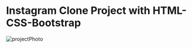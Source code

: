 # Instagram Clone Project with HTML-CSS-Bootstrap



![projectPhoto](https://user-images.githubusercontent.com/62955191/198256877-ed1af6ce-2fdc-4c26-a01d-a986ce86ddc1.PNG)
